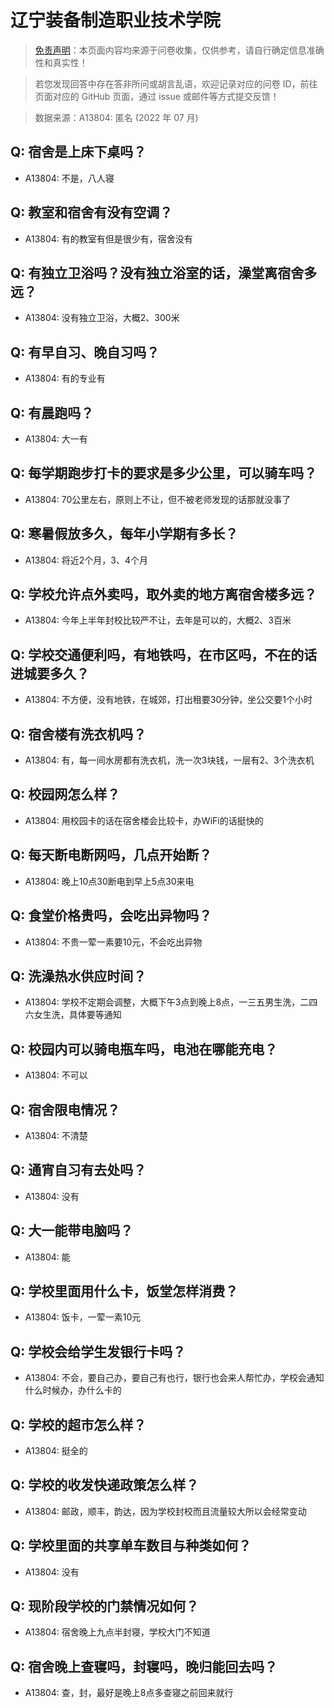 # 辽宁装备制造职业技术学院

> [免责声明](https://colleges.chat/#_3)：本页面内容均来源于问卷收集，仅供参考，请自行确定信息准确性和真实性！

> 若您发现回答中存在答非所问或胡言乱语，欢迎记录对应的问卷 ID，前往页面对应的 GitHub 页面，通过 issue 或邮件等方式提交反馈！

> 数据来源：A13804: 匿名 (2022 年 07 月)

## Q: 宿舍是上床下桌吗？

- A13804: 不是，八人寝

## Q: 教室和宿舍有没有空调？

- A13804: 有的教室有但是很少有，宿舍没有

## Q: 有独立卫浴吗？没有独立浴室的话，澡堂离宿舍多远？

- A13804: 没有独立卫浴，大概2、300米

## Q: 有早自习、晚自习吗？

- A13804: 有的专业有

## Q: 有晨跑吗？

- A13804: 大一有

## Q: 每学期跑步打卡的要求是多少公里，可以骑车吗？

- A13804: 70公里左右，原则上不让，但不被老师发现的话那就没事了

## Q: 寒暑假放多久，每年小学期有多长？

- A13804: 将近2个月，3、4个月

## Q: 学校允许点外卖吗，取外卖的地方离宿舍楼多远？

- A13804: 今年上半年封校比较严不让，去年是可以的，大概2、3百米

## Q: 学校交通便利吗，有地铁吗，在市区吗，不在的话进城要多久？

- A13804: 不方便，没有地铁，在城郊，打出租要30分钟，坐公交要1个小时

## Q: 宿舍楼有洗衣机吗？

- A13804: 有，每一间水房都有洗衣机，洗一次3块钱，一层有2、3个洗衣机

## Q: 校园网怎么样？

- A13804: 用校园卡的话在宿舍楼会比较卡，办WiFi的话挺快的

## Q: 每天断电断网吗，几点开始断？

- A13804: 晚上10点30断电到早上5点30来电

## Q: 食堂价格贵吗，会吃出异物吗？

- A13804: 不贵一荤一素要10元，不会吃出异物

## Q: 洗澡热水供应时间？

- A13804: 学校不定期会调整，大概下午3点到晚上8点，一三五男生洗，二四六女生洗，具体要等通知

## Q: 校园内可以骑电瓶车吗，电池在哪能充电？

- A13804: 不可以

## Q: 宿舍限电情况？

- A13804: 不清楚

## Q: 通宵自习有去处吗？

- A13804: 没有

## Q: 大一能带电脑吗？

- A13804: 能

## Q: 学校里面用什么卡，饭堂怎样消费？

- A13804: 饭卡，一荤一素10元

## Q: 学校会给学生发银行卡吗？

- A13804: 不会，要自己办，要自己有也行，银行也会来人帮忙办，学校会通知什么时候办，办什么卡的

## Q: 学校的超市怎么样？

- A13804: 挺全的

## Q: 学校的收发快递政策怎么样？

- A13804: 邮政，顺丰，韵达，因为学校封校而且流量较大所以会经常变动

## Q: 学校里面的共享单车数目与种类如何？

- A13804: 没有

## Q: 现阶段学校的门禁情况如何？

- A13804: 宿舍晚上九点半封寝，学校大门不知道

## Q: 宿舍晚上查寝吗，封寝吗，晚归能回去吗？

- A13804: 查，封，最好是晚上8点多查寝之前回来就行

